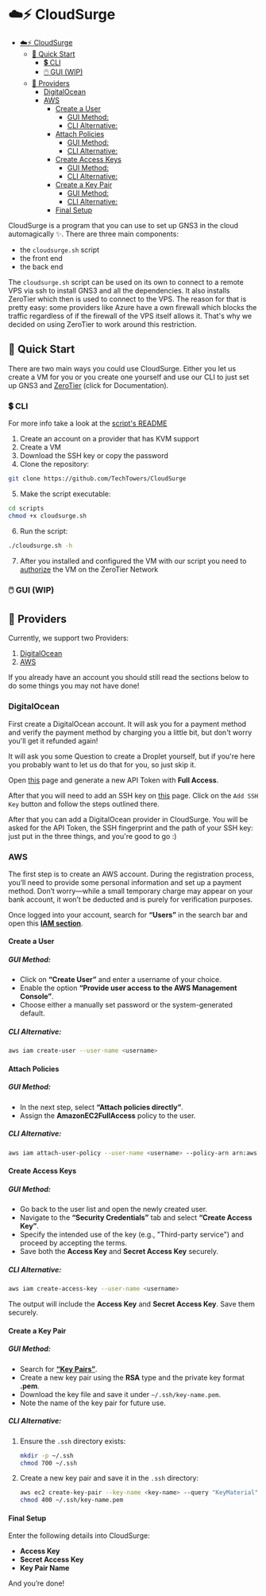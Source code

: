 # ☁️⚡ CloudSurge

<!--toc:start-->

- [☁️⚡ CloudSurge](#️-cloudsurge)
  - [🚀 Quick Start](#🚀-quick-start)
    - [💲 CLI](#💲-cli)
    - [🖱️ GUI (WIP)](#🖱️-gui-wip)
  - [💽 Providers](#💽-providers)
    - [DigitalOcean](#digitalocean)
    - [AWS](#aws)
      - [Create a User](#create-a-user)
        - [GUI Method:](#gui-method)
        - [CLI Alternative:](#cli-alternative)
      - [Attach Policies](#attach-policies)
        - [GUI Method:](#gui-method)
        - [CLI Alternative:](#cli-alternative)
      - [Create Access Keys](#create-access-keys)
        - [GUI Method:](#gui-method)
        - [CLI Alternative:](#cli-alternative)
      - [Create a Key Pair](#create-a-key-pair)
        - [GUI Method:](#gui-method)
        - [CLI Alternative:](#cli-alternative)
      - [Final Setup](#final-setup)

<!--toc:end-->

CloudSurge is a program that you can use to set up GNS3 in the cloud
automagically ✨. There are three main components:

- the `cloudsurge.sh` script
- the front end
- the back end

The `cloudsurge.sh` script can be used on its own to connect to a remote VPS
via ssh to install GNS3 and all the dependencies. It also installs ZeroTier
which then is used to connect to the VPS. The reason for that is pretty easy:
some providers like Azure have a own firewall which blocks the traffic
regardless of if the firewall of the VPS itself allows it. That's why we
decided on using ZeroTier to work around this restriction.

## 🚀 Quick Start

There are two main ways you could use CloudSurge. Either you let us create a VM
for you or you create one yourself and use our CLI to just set up GNS3 and
[ZeroTier](https://www.zerotier.com/) (click for Documentation).

### 💲 CLI

For more info take a look at the [script's README](/scripts/README.md)

1. Create an account on a provider that has KVM support
2. Create a VM
3. Download the SSH key or copy the password
4. Clone the repository:

```bash
git clone https://github.com/TechTowers/CloudSurge
```

5. Make the script executable:

```bash
cd scripts
chmod +x cloudsurge.sh
```

6. Run the script:

```bash
./cloudsurge.sh -h
```

7. After you installed and configured the VM with our script you need to
   [authorize](https://docs.zerotier.com/start#authorize-your-device-on-your-network)
   the VM on the ZeroTier Network

### 🖱️ GUI (WIP)

## 💽 Providers

Currently, we support two Providers:

1. [DigitalOcean](www.digitalocean.com/)
2. [AWS](aws.amazon.com)

If you already have an account you should still read the sections below to do some things you may not have done!

### DigitalOcean

First create a DigitalOcean account. It will ask you for a payment method and verify the payment method by charging you a little bit, but don't worry you'll get it refunded again!

It will ask you some Question to create a Droplet yourself, but if you're here you probably want to let us do that for you, so just skip it.

Open [this](https://cloud.digitalocean.com/account/api/tokens) page and generate a new API Token with **Full Access**.

After that you will need to add an SSH key on [this](https://cloud.digitalocean.com/account/security) page. Click on the `Add SSH Key` button and follow the steps outlined there.

After that you can add a DigitalOcean provider in CloudSurge. You will be asked for the API Token, the SSH fingerprint and the path of your SSH key: just put in the three things, and you're good to go :)

### AWS

The first step is to create an AWS account. During the registration process, you’ll need to provide some personal information and set up a payment method. Don’t worry—while a small temporary charge may appear on your bank account, it won’t be deducted and is purely for verification purposes.

Once logged into your account, search for **“Users”** in the search bar and open this [**IAM section**](https://us-east-1.console.aws.amazon.com/iam/home?region=eu-north-1#/users).

#### Create a User

##### GUI Method:

- Click on **“Create User”** and enter a username of your choice.
- Enable the option **“Provide user access to the AWS Management Console”**.
- Choose either a manually set password or the system-generated default.

##### CLI Alternative:

```bash
aws iam create-user --user-name <username>
```

#### Attach Policies

##### GUI Method:

- In the next step, select **“Attach policies directly”**.
- Assign the **AmazonEC2FullAccess** policy to the user.

##### CLI Alternative:

```bash
aws iam attach-user-policy --user-name <username> --policy-arn arn:aws:iam::aws:policy/AmazonEC2FullAccess
```

#### Create Access Keys

##### GUI Method:

- Go back to the user list and open the newly created user.
- Navigate to the **“Security Credentials”** tab and select **“Create Access Key”**.
- Specify the intended use of the key (e.g., "Third-party service") and proceed by accepting the terms.
- Save both the **Access Key** and **Secret Access Key** securely.

##### CLI Alternative:

```bash
aws iam create-access-key --user-name <username>
```

The output will include the **Access Key** and **Secret Access Key**. Save them securely.

#### Create a Key Pair

##### GUI Method:

- Search for [**“Key Pairs”**](https://eu-north-1.console.aws.amazon.com/ec2/home?region=eu-north-1#KeyPairs:).
- Create a new key pair using the **RSA** type and the private key format **.pem**.
- Download the key file and save it under `~/.ssh/key-name.pem`.
- Note the name of the key pair for future use.

##### CLI Alternative:

1. Ensure the `.ssh` directory exists:
   ```bash
   mkdir -p ~/.ssh
   chmod 700 ~/.ssh
   ```
2. Create a new key pair and save it in the `.ssh` directory:
   ```bash
   aws ec2 create-key-pair --key-name <key-name> --query "KeyMaterial" --output text > ~/.ssh/key-name.pem
   chmod 400 ~/.ssh/key-name.pem
   ```

#### Final Setup

Enter the following details into CloudSurge:

- **Access Key**
- **Secret Access Key**
- **Key Pair Name**

And you’re done!
